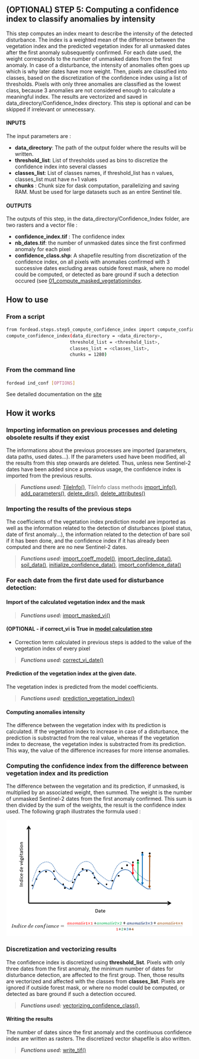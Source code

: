 ## (OPTIONAL) STEP 5: Computing a confidence index to classify anomalies by intensity
This step computes an index meant to describe the intensity of the detected disturbance. The index is a weighted mean of the difference between the vegetation index and the predicted vegetation index for all unmasked dates after the first anomaly subsequently confirmed. For each date used, the weight corresponds to the number of unmasked dates from the first anomaly.
In case of a disturbance, the intensity of anomalies often goes up which is why later dates have more weight.
Then, pixels are classified into classes, based on the discretization of the confidence index using a list of thresholds. Pixels with only three anomalies are classified as the lowest class, because 3 anomalies are not considered enough to calculate a meaningful index. The results are vectorized and saved in data_directory/Confidence_Index directory.
This step is optional and can be skipped if irrelevant or unnecessary.

#### INPUTS
The input parameters are :
- **data_directory**: The path of the output folder where the results will be written.
- **threshold_list**: List of thresholds used as bins to discretize the confidence index into several classes
- **classes_list**: List of classes names, if threshold_list has n values, classes_list must have n+1 values
- **chunks** : Chunk size for dask computation, parallelizing and saving RAM. Must be used for large datasets such as an entire Sentinel tile.

#### OUTPUTS
The outputs of this step, in the data_directory/Confidence_Index folder, are two rasters and a vector file :
- **confidence_index.tif** : The confidence index 
- **nb_dates.tif**: the number of unmasked dates since the first confirmed anomaly for each pixel
- **confidence_class.shp**: A shapefile resulting from discretization of the confidence index, on all pixels with anomalies confirmed with 3 successive dates excluding areas outside forest mask, where no model could be computed, or detected as bare ground if such a detection occured (see [01_compute_masked_vegetationindex](https://fordead.gitlab.io/fordead_package/docs/user_guides/english/01_compute_masked_vegetationindex/).

## How to use
### From a script

```bash
from fordead.steps.step5_compute_confidence_index import compute_confidence_index
compute_confidence_index(data_directory = <data_directory>, 
						threshold_list = <threshold_list>,
						classes_list = <classes_list>,
						chunks = 1280)
```

### From the command line
```bash
fordead ind_conf [OPTIONS]
```
See detailed documentation on the [site](https://fordead.gitlab.io/fordead_package/docs/cli/#fordead-ind_conf)

## How it works

### Importing information on previous processes and deleting obsolete results if they exist
The informations about the previous processes are imported (parameters, data paths, used dates...). If the parameters used have been modified, all the results from this step onwards are deleted. Thus, unless new Sentinel-2 dates have been added since a previous usage, the confidence index is imported from the previous results.
> **_Functions used:_** [TileInfo()](https://fordead.gitlab.io/fordead_package/reference/fordead/import_data/#tileinfo), TileInfo class methods [import_info()](https://fordead.gitlab.io/fordead_package/reference/fordead/import_data/#import_info), [add_parameters()](https://fordead.gitlab.io/fordead_package/reference/fordead/import_data/#add_parameters), [delete_dirs()](https://fordead.gitlab.io/fordead_package/reference/fordead/import_data/#delete_dirs), [delete_attributes()](https://fordead.gitlab.io/fordead_package/reference/fordead/import_data/#delete_attributes)

### Importing the results of the previous steps
The coefficients of the vegetation index prediction model are imported as well as the information related to the detection of disturbances (pixel status, date of first anomaly...), the information related to the detection of bare soil if it has been done, and the confidence index if it has already been computed and there are no new Sentinel-2 dates.
> **_Functions used:_** [import_coeff_model()](https://fordead.gitlab.io/fordead_package/reference/fordead/import_data/#import_coeff_model), [import_decline_data()](https://fordead.gitlab.io/fordead_package/reference/fordead/import_data/#import_decline_data), [soil_data()](https://fordead.gitlab.io/fordead_package/reference/fordead/import_data/#soil_data), [initialize_confidence_data()](https://fordead.gitlab.io/fordead_package/reference/fordead/import_data/#initialize_confidence_data), [import_confidence_data()](https://fordead.gitlab.io/fordead_package/reference/fordead/import_data/#import_confidence_data)

### For each date from the first date used for disturbance detection:

#### Import of the calculated vegetation index and the mask
> **_Functions used:_** [import_masked_vi()](https://fordead.gitlab.io/fordead_package/reference/fordead/import_data/#import_masked_vi)

#### (OPTIONAL - if **correct_vi** is True in [model calculation step](https://fordead.gitlab.io/fordead_package/docs/user_guides/03_train_model/)
- Correction term calculated in previous steps is added to the value of the vegetation index of every pixel
> **_Functions used:_** [correct_vi_date()](https://fordead.gitlab.io/fordead_package/reference/fordead/model_spectral_index/#correct_vi_date)

#### Prediction of the vegetation index at the given date.
The vegetation index is predicted from the model coefficients.
> **_Functions used:_** [prediction_vegetation_index()](https://fordead.gitlab.io/fordead_package/reference/fordead/decline_detection/#prediction_vegetation_index)

#### Computing anomalies intensity
The difference between the vegetation index with its prediction is calculated. If the vegetation index to increase in case of a disturbance, the prediction is substracted from the real value, whereas if the vegetation index to decrease, the vegetation index is substracted from its prediction. This way, the value of the difference increases for more intense anomalies.

### Computing the confidence index from the difference between vegetation index and its prediction
The difference between the vegetation and its prediction, if unmasked, is multiplied by an associated weight, then summed. The weight is the number of unmasked Sentinel-2 dates from the first anomaly confirmed.
This sum is then divided by the sum of the weights, the result is the confidence index used. The following graph illustrates the formula used :

![graph_ind_conf](Diagrams/graph_ind_conf.png "graph_ind_conf")


### Discretization and vectorizing results
The confidence index is discretized using **threshold_list**. Pixels with only three dates from the first anomaly, the minimum number of dates for disturbance detection, are affected to the first group. 
Then, those results are vectorized and affected with the classes from **classes_list**.
Pixels are ignored if outside forest mask, or where no model could be computed, or detected as bare ground if such a detection occured.
> **_Functions used:_** [vectorizing_confidence_class()](https://fordead.gitlab.io/fordead_package/reference/fordead/writing_data/#vectorizing_confidence_class),

#### Writing the results
The number of dates since the first anomaly and the continuous confidence index are written as rasters.
The discretized vector shapefile is also written.
> **_Functions used:_** [write_tif()](https://fordead.gitlab.io/fordead_package/reference/fordead/writing_data/#write_tif)

